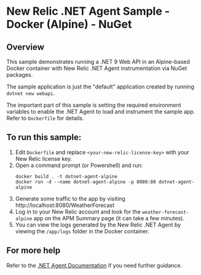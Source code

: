 # New Relic .NET Agent Sample - Docker (Alpine) - NuGet

## Overview

This sample demonstrates running a .NET 9 Web API in an Alpine-based Docker container with New Relic .NET Agent instrumentation via NuGet packages.

The sample application is just the "default" application created by running `dotnet new webapi`.

The important part of this sample is setting the required environment variables to enable the .NET Agent
to load and instrument the sample app. Refer to `Dockerfile` for details.

## To run this sample:
1. Edit `Dockerfile` and replace `<your-new-relic-license-key>` with your New Relic license key.
2. Open a command prompt (or Powershell) and run:
     ```
     docker build . -t dotnet-agent-alpine
     docker run -d --name dotnet-agent-alpine -p 8080:80 dotnet-agent-alpine
     ```
3. Generate some traffic to the app by visiting http://localhost:8080/WeatherForecast
4. Log in to your New Relic account and look for the `weather-forecast-alpine` app on the APM Summary page (it can take a few minutes).
5. You can view the logs generated by the New Relic .NET Agent by viewing the `/app/logs` folder in the Docker container.

## For more help
Refer to the [.NET Agent Documentation](https://docs.newrelic.com/install/dotnet) if you need further guidance.
